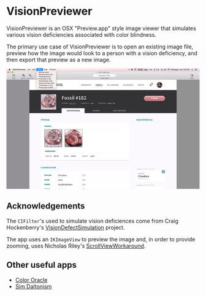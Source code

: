 VisionPreviewer
===============

VisionPreviewer is an OSX "Preview.app" style image viewer that simulates various vision deficiencies associated with color blindness.

The primary use case of VisionPreviewer is to open an existing image file, preview how the image would look to a person with a vision deficiency, and then export that preview as a new image.

![Screenshot of VisionPreviewer's User Interface](screenshot.jpg)

## Acknowledgements

The `CIFilter`'s used to simulate vision deficiences come from Craig Hockenberry's [VisionDefectSimulation](https://github.com/chockenberry/VisionDefectSimulation) project.

The app uses an `IKImageView` to preview the image and, in order to provide zooming, uses Nicholas Riley's [ScrollViewWorkaround](http://stackoverflow.com/questions/2060614/ikimageview-and-scroll-bars).

## Other useful apps

* [Color Oracle](http://colororacle.org/)
* [Sim Daltonism](https://michelf.ca/projects/sim-daltonism/)
